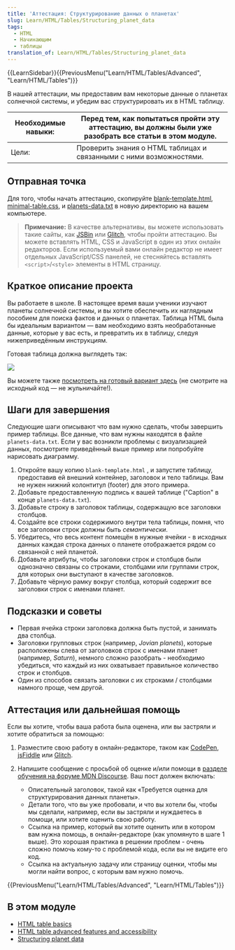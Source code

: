 ```yaml
---
title: 'Аттестация: Структурирование данных о планетах'
slug: Learn/HTML/Tables/Structuring_planet_data
tags:
  - HTML
  - Начинающим
  - таблицы
translation_of: Learn/HTML/Tables/Structuring_planet_data
---
```

{{LearnSidebar}}{{PreviousMenu("Learn/HTML/Tables/Advanced", "Learn/HTML/Tables")}}

В нашей аттестации, мы предоставим вам некоторые данные о планетах солнечной системы, и убедим вас структурировать их в HTML таблицу.

| Необходимые навыки: | Перед тем, как попытаться пройти эту аттестацию, вы должны были уже разобрать все статьи в этом модуле. |
| ------------------- | ------------------------------------------------------------------------------------------------------- |
| Цели:               | Проверить знания о HTML таблицах и связанными с ними возможностями.                                     |

## Отправная точка

Для того, чтобы начать аттестацию, скопируйте [blank-template.html](https://github.com/mdn/learning-area/blob/master/html/tables/assessment-start/blank-template.html), [minimal-table.css](https://github.com/mdn/learning-area/blob/master/html/tables/assessment-start/minimal-table.css), и [planets-data.txt](https://github.com/mdn/learning-area/blob/master/html/tables/assessment-start/planets-data.txt) в новую директорию на вашем компьютере.

> **Примечание:** В качестве альтернативы, вы можете использовать такие сайты, как [JSBin](https://jsbin.com/) или [Glitch](https://glitch.com/), чтобы пройти аттестацию. Вы можете вставлять HTML, CSS и JavaScript в один из этих онлайн редакторов. Если используемый вами онлайн редактор не имеет отдельных JavaScript/CSS панелей, не стесняйтесь вставлять `<script>`/`<style>` элементы в HTML страницу.

## Краткое описание проекта

Вы работаете в школе. В настоящее время ваши ученики изучают планеты солнечной системы, и вы хотите обеспечить их наглядным пособием для поиска фактов и данных о планетах. Таблица HTML была бы идеальным вариантом — вам необходимо взять необработанные данные, которые у вас есть, и превратить их в таблицу, следуя нижеприведённым инструкциям.

Готовая таблица должна выглядеть так:

![](https://mdn.mozillademos.org/files/14609/assessment-table.png)

Вы можете также [посмотреть на готовый вариант здесь](https://mdn.github.io/learning-area/html/tables/assessment-finished/planets-data.html) (не смотрите на исходный код — не жульничайте!).

## Шаги для завершения

Следующие шаги описывают что вам нужно сделать, чтобы завершить пример таблицы. Все данные, что вам нужны находятся в файле `planets-data.txt`. Если у вас возникли проблемы с визуализацией данных, посмотрите приведённый выше пример или попробуйте нарисовать диаграмму.

1. Откройте вашу копию `blank-template.html` , и запустите таблицу, предоставив ей внешний контейнер, заголовок и тело таблицы. Вам не нужен нижний колонтитул (footer) для этого примера.
2. Добавьте предоставленную подпись к вашей таблице ("Caption" в конце `planets-data.txt`).
3. Добавьте строку в заголовок таблицы, содержащую все заголовки столбцов.
4. Создайте все строки содержимого внутри тела таблицы, помня, что все заголовки строк должны быть _семантически_.
5. Убедитесь, что весь контент помещён в нужные ячейки - в исходных данных каждая строка данных о планете отображается рядом со связанной с ней планетой.
6. Добавьте атрибуты, чтобы заголовки строк и столбцов были однозначно связаны со строками, столбцами или группами строк, для которых они выступают в качестве заголовков.
7. Добавьте чёрную рамку вокруг столбца, который содержит все заголовки строк с именами планет.

## Подсказки и советы

- Первая ячейка строки заголовка должна быть пустой, и занимать два столбца.
- Заголовки групповых строк (например, _Jovian planets_), которые расположены слева от заголовков строк с именами планет (например, _Saturn_), немного сложно разобрать - необходимо убедиться, что каждый из них охватывает правильное количество строк и столбцов.
- Один из способов связать заголовки с их строками / столбцами намного проще, чем другой.

## Аттестация или дальнейшая помощь

Если вы хотите, чтобы ваша работа была оценена, или вы застряли и хотите обратиться за помощью:

1. Разместите свою работу в онлайн-редакторе, таком как [CodePen](https://codepen.io/), [jsFiddle](https://jsfiddle.net/) или [Glitch](https://glitch.com/).
2. Напишите сообщение с просьбой об оценке и/или помощи в [разделе обучения на форуме MDN Discourse](https://discourse.mozilla.org/c/mdn/learn). Ваш пост должен включать:

    - Описательный заголовок, такой как «Требуется оценка для структурирования данных планеты».
    - Детали того, что вы уже пробовали, и что вы хотели бы, чтобы мы сделали, например, если вы застряли и нуждаетесь в помощи, или хотите оценить свою работу.
    - Ссылка на пример, который вы хотите оценить или в котором вам нужна помощь, в онлайн-редакторе (как упомянуто в шаге 1 выше). Это хорошая практика в решении проблем - очень сложно помочь кому-то с проблемой кода, если вы не видите его код.
    - Ссылка на актуальную задачу или страницу оценки, чтобы мы могли найти вопрос, с которым вам нужно помочь.

{{PreviousMenu("Learn/HTML/Tables/Advanced", "Learn/HTML/Tables")}}

## В этом модуле

- [HTML table basics](/ru/docs/Learn/HTML/Tables/Basics)
- [HTML table advanced features and accessibility](/ru/docs/Learn/HTML/Tables/Advanced)
- [Structuring planet data](/ru/docs/Learn/HTML/Tables/Structuring_planet_data)
